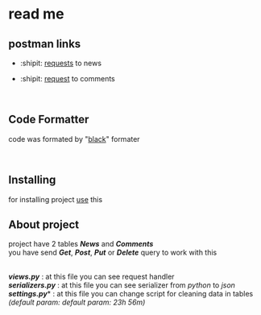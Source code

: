 # read me 


## postman links

- :shipit: [requests](https://documenter.getpostman.com/view/14863955/Tz5nbJJQ) to news 

- :shipit: [request](https://documenter.getpostman.com/view/14863955/Tz5nbJJR) to comments

<br>

## Code Formatter

code was formated by "[black](https://github.com/psf/black)" formater

<br>

## Installing


for installing project [use](./install.md) this
<br>

## About project

project have 2 tables ***News*** and ***Comments*** 
</br>
you have send ***Get***, ***Post***, ***Put*** or ***Delete***
query to work with this <br><br>

***views.py*** : at this file you can see request handler <br>
***serializers.py*** : at this file you can see serializer from *python* to *json* <br>
***settings.py**** : at this file you can change script for cleaning data in tables *(default param: default param: 23h 56m)* <br>
